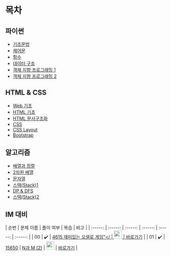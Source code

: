 # 목차

## 파이썬

- [기초문법](https://github.com/SuhyungK/TIL/blob/master/Python/01_%EA%B8%B0%EC%B4%88%EB%AC%B8%EB%B2%95.md)
- [제어문](https://github.com/SuhyungK/TIL/blob/master/Python/%EC%A0%9C%EC%96%B4%EB%AC%B8.md)
- [함수](https://github.com/SuhyungK/TIL/blob/master/Python/04_%ED%95%A8%EC%88%98.md)
- [데이터 구조](https://github.com/SuhyungK/TIL/blob/master/Python/05_%EB%8D%B0%EC%9D%B4%ED%84%B0%EA%B5%AC%EC%A1%B0.md)
- [객체 지향 프로그래밍 1](https://github.com/SuhyungK/TIL/blob/master/Python/05_%EA%B0%9D%EC%B2%B4%EC%A7%80%ED%96%A51.md)
- [객체 지향 프로그래밍 2](https://github.com/SuhyungK/TIL/blob/master/Python/06_%EA%B0%9D%EC%B2%B4%EC%A7%80%ED%96%A52.md)


## HTML & CSS

- [Web 기초](https://github.com/SuhyungK/TIL/blob/master/2_HTML_CSS/01_Web_%EA%B8%B0%EC%B4%88.md)
- [HTML 기초](https://github.com/SuhyungK/TIL/blob/master/2_HTML_CSS/02_HTML_%EA%B8%B0%EC%B4%88.md)
- [HTML 문서구조화](https://github.com/SuhyungK/TIL/blob/master/2_HTML_CSS/03_HTML_%EB%AC%B8%EC%84%9C%EA%B5%AC%EC%A1%B0%ED%99%94.md)
- [CSS](https://github.com/SuhyungK/TIL/blob/master/2_HTML_CSS/04_CSS.md)
- [CSS Layout](https://github.com/SuhyungK/TIL/blob/master/2_HTML_CSS/05_CSS_Layout.md)
- [Bootstrap](https://github.com/SuhyungK/TIL/blob/master/2_HTML_CSS/06_bootstrap.md)


## 알고리즘

- [배열과 정렬](https://github.com/SuhyungK/TIL/blob/master/3_Algorithm/01_%EB%B0%B0%EC%97%B4%EA%B3%BC%EC%A0%95%EB%A0%AC.md)
- [2차원 배열](https://github.com/SuhyungK/TIL/blob/master/3_Algorithm/02_2%EC%B0%A8%EC%9B%90%EB%B0%B0%EC%97%B4.md)
- [문자열](https://github.com/SuhyungK/TIL/blob/master/3_Algorithm/03_%EB%AC%B8%EC%9E%90%EC%97%B4.md)
- [스택(Stack)1](https://github.com/SuhyungK/TIL/blob/master/3_Algorithm/04_Stack1.md)
- [DP & DFS](https://github.com/SuhyungK/TIL/blob/master/3_Algorithm/05_DP%26DFS.md)
- [스택(Stack)2]()

## IM 대비
|          순번          |        문제 이름         |        풀이 여부         |         복습          |        비고         |
| :-----: | :-----: | :-----: | :-----: | :-----: | :-----: |
| 00 |  :heavy_check_mark:  | <a href="https://swexpertacademy.com/main/code/problem/problemDetail.do?contestProbId=AWQmA4uK8ygDFAXj">4615 재미있는 오셀로 게임"</ | <img height="25px" width="25px" src="https://static.solved.ac/tier_small/8.svg"/> | <a href="./../solution/backtracking/15649">바로가기</a> |
| 01 |  :heavy_check_mark:  | <a href="https://www.acmicpc.net/problem/15650" target="_blank">15650</a> | <a href="https://www.acmicpc.net/problem/15650" target="_blank">N과 M (2)</a> | <img height="25px" width="25px" src="https://static.solved.ac/tier_small/8.svg"/> | <a href="./../solution/backtracking/15650">바로가기</a> |
